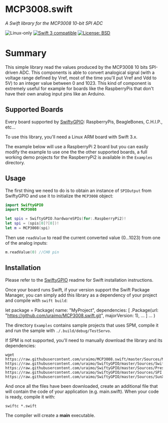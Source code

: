 # MCP3008.swift

*A Swift library for the MCP3008 10-bit SPI ADC*

<p>
<img src="https://img.shields.io/badge/os-linux-green.svg?style=flat" alt="Linux-only" />
<a href="https://developer.apple.com/swift"><img src="https://img.shields.io/badge/swift3-compatible-4BC51D.svg?style=flat" alt="Swift 3 compatible" /></a>
<a href="https://raw.githubusercontent.com/uraimo/5110lcd_pcd8544.swift/master/LICENSE"><img src="http://img.shields.io/badge/license-BSD-blue.svg?style=flat" alt="License: BSD" /></a>
</p>
 

# Summary

This simple library read the values produced by the MCP3008 10 bits SPI-driven ADC. This components is able to convert analogical signal (with a voltage range defined by Vref, most of the time you'll put Vref and Vdd to 5V) to an integer value between 0 and 1023. This kind of component is extremely useful for example for boards like the RaspberryPis that don't have their own analog input pins like an Arduino.

## Supported Boards

Every board supported by [SwiftyGPIO](https://github.com/uraimo/SwiftyGPIO): RaspberryPis, BeagleBones, C.H.I.P., etc...

To use this library, you'll need a Linux ARM board with Swift 3.x.

The example below will use a RaspberryPi 2 board but you can easily modify the example to use one the the other supported boards, a full working demo projects for the RaspberryPi2 is available in the `Examples` directory.

## Usage

The first thing we need to do is to obtain an instance of `SPIOutput` from SwiftyGPIO and use it to initialize the `MCP3008` object:

```swift
import SwiftyGPIO
import MCP3008

let spis = SwiftyGPIO.hardwareSPIs(for:.RaspberryPi2)!
let spi = (spis[0]?[0])!
let m = MCP3008(spi)
```

Then use `readValue` to read the current converted value (0...1023) from one of the analog inputs:

```swift
m.readValue(0) //CH0 pin
```

## Installation

Please refer to the [SwiftyGPIO](https://github.com/uraimo/SwiftyGPIO) readme for Swift installation instructions.

Once your board runs Swift, if your version support the Swift Package Manager, you can simply add this library as a dependency of your project and compile with `swift build`:

  let package = Package(
      name: "MyProject",
      dependencies: [
    .Package(url: "https://github.com/uraimo/MCP3008.swift.git", majorVersion: 1),
    ...
      ]
      ...
  ) 

The directory `Examples` contains sample projects that uses SPM, compile it and run the sample with `./.build/debug/TestServo`.

If SPM is not supported, you'll need to manually download the library and its dependencies: 

    wget https://raw.githubusercontent.com/uraimo/MCP3008.swift/master/Sources/MCP3008.swift https://raw.githubusercontent.com/uraimo/SwiftyGPIO/master/Sources/SwiftyGPIO.swift https://raw.githubusercontent.com/uraimo/SwiftyGPIO/master/Sources/Presets.swift https://raw.githubusercontent.com/uraimo/SwiftyGPIO/master/Sources/SPI.swift https://raw.githubusercontent.com/uraimo/SwiftyGPIO/master/Sources/SunXi.swift
     
And once all the files have been downloaded, create an additional file that will contain the code of your application (e.g. main.swift). When your code is ready, compile it with:

    swiftc *.swift

The compiler will create a **main** executable.

